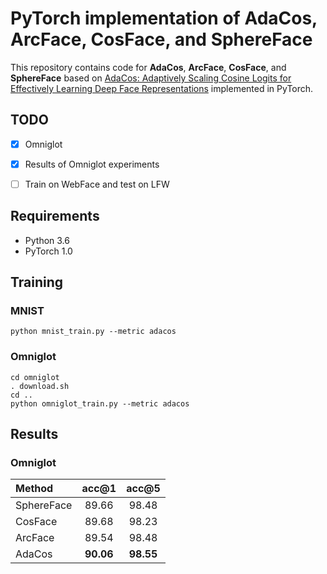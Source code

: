 # PyTorch implementation of AdaCos, ArcFace, CosFace, and SphereFace
This repository contains code for **AdaCos**, **ArcFace**, **CosFace**, and **SphereFace**  based on [AdaCos: Adaptively Scaling Cosine Logits for Effectively Learning Deep Face Representations](https://arxiv.org/abs/1905.00292) implemented in PyTorch.

## TODO
- [x] Omniglot
- [x] Results of Omniglot experiments
- [ ] Train on WebFace and test on LFW


## Requirements
- Python 3.6
- PyTorch 1.0

## Training
### MNIST
```
python mnist_train.py --metric adacos
```
### Omniglot
```
cd omniglot
. download.sh
cd ..
python omniglot_train.py --metric adacos
```

## Results
### Omniglot
| Method                  |   acc@1   |   acc@5   |
|:------------------------|:---------:|:---------:|
| SphereFace              |   89.66   |   98.48   |
| CosFace                 |   89.68   |   98.23   |
| ArcFace                 |   89.54   |   98.48   |
| AdaCos                  | **90.06** | **98.55** |
